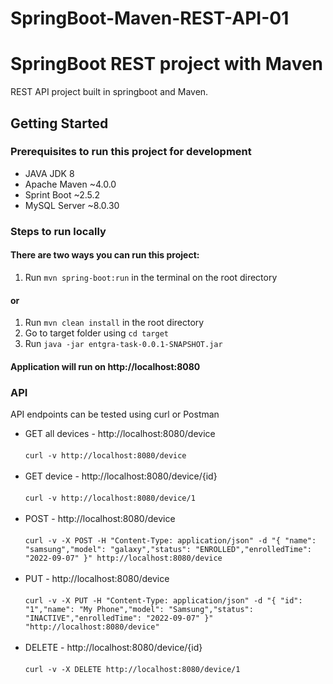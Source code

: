 # SpringBoot-Maven-REST-API-01

# SpringBoot REST project with Maven

REST API project built in  springboot and Maven.
## Getting Started

### Prerequisites to run this project for development

* JAVA JDK 8
* Apache Maven ~4.0.0
* Sprint Boot ~2.5.2
* MySQL Server ~8.0.30

### Steps to run locally

#### There are two ways you can run this project:

1. Run ```mvn spring-boot:run``` in the terminal on the root directory

#### or

1. Run ```mvn clean install``` in the root directory
2. Go to target folder using ```cd target```
3. Run ```java -jar entgra-task-0.0.1-SNAPSHOT.jar```

#### Application will run on http://localhost:8080

### API

API endpoints can be tested using curl or Postman

* GET all devices - http://localhost:8080/device <br><br>
```curl -v http://localhost:8080/device``` <br><br>
* GET device - http://localhost:8080/device/{id} <br><br>
```curl -v http://localhost:8080/device/1``` <br><br>
* POST - http://localhost:8080/device <br><br>
```curl -v -X POST -H "Content-Type: application/json" -d "{ "name": "samsung","model": "galaxy","status": "ENROLLED","enrolledTime": "2022-09-07" }" http://localhost:8080/device``` <br><br>
* PUT - http://localhost:8080/device <br><br>
```curl -v -X PUT -H "Content-Type: application/json" -d "{ "id": "1","name": "My Phone","model": "Samsung","status": "INACTIVE","enrolledTime": "2022-09-07" }" "http://localhost:8080/device"``` <br><br>
* DELETE - http://localhost:8080/device/{id} <br><br>
```curl -v -X DELETE http://localhost:8080/device/1```
